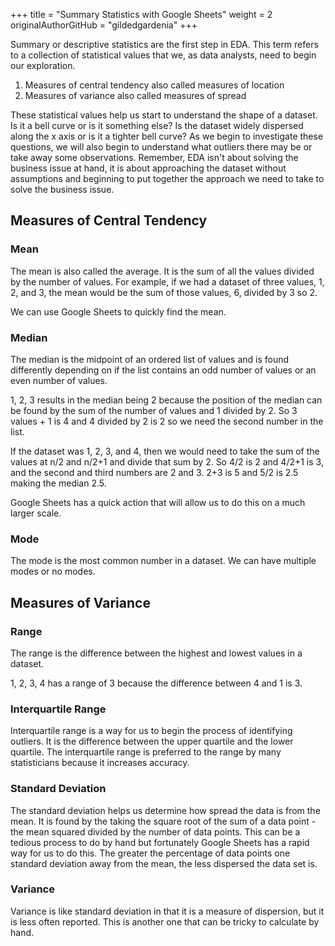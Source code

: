 +++
title = "Summary Statistics with Google Sheets"
weight = 2
originalAuthorGitHub = "gildedgardenia"
+++

Summary or descriptive statistics are the first step in EDA. This term refers to a collection of statistical values that we, as data analysts, need to begin our exploration.

1. Measures of central tendency also called measures of location
1. Measures of variance also called measures of spread

These statistical values help us start to understand the shape of a dataset. Is it a bell curve or is it something else? Is the dataset widely dispersed along the x axis or is it a tighter bell curve? As we begin to investigate these questions, we will also begin to understand what outliers there may be or take away some observations. Remember, EDA isn't about solving the business issue at hand, it is about approaching the dataset without assumptions and beginning to put together the approach we need to take to solve the business issue.

## Measures of Central Tendency

### Mean

The mean is also called the average. It is the sum of all the values divided by the number of values. For example, if we had a dataset of three values, 1, 2, and 3, the mean would be the sum of those values, 6, divided by 3 so 2.

We can use Google Sheets to quickly find the mean.

### Median

The median is the midpoint of an ordered list of values and is found differently depending on if the list contains an odd number of values or an even number of values.

1, 2, 3 results in the median being 2 because the position of the median can be found by the sum of the number of values and 1 divided by 2. So 3 values + 1 is 4 and 4 divided by 2 is 2 so we need the second number in the list.

If the dataset was 1, 2, 3, and 4, then we would need to take the sum of the values at n/2 and n/2+1 and divide that sum by 2. So 4/2 is 2 and 4/2+1 is 3, and the second and third numbers are 2 and 3. 2+3 is 5 and 5/2 is 2.5 making the median 2.5.

Google Sheets has a quick action that will allow us to do this on a much larger scale.

### Mode

The mode is the most common number in a dataset. We can have multiple modes or no modes.

## Measures of Variance 

### Range

The range is the difference between the highest and lowest values in a dataset.

1, 2, 3, 4 has a range of 3 because the difference between 4 and 1 is 3.

### Interquartile Range

Interquartile range is a way for us to begin the process of identifying outliers. It is the difference between the upper quartile and the lower quartile. The interquartile range is preferred to the range by many statisticians because it increases accuracy.

### Standard Deviation

The standard deviation helps us determine how spread the data is from the mean. It is found by the taking the square root of the sum of a data point - the mean squared divided by the number of data points. This can be a tedious process to do by hand but fortunately Google Sheets has a rapid way for us to do this. The greater the percentage of data points one standard deviation away from the mean, the less dispersed the data set is.

### Variance

Variance is like standard deviation in that it is a measure of dispersion, but it is less often reported. This is another one that can be tricky to calculate by hand.